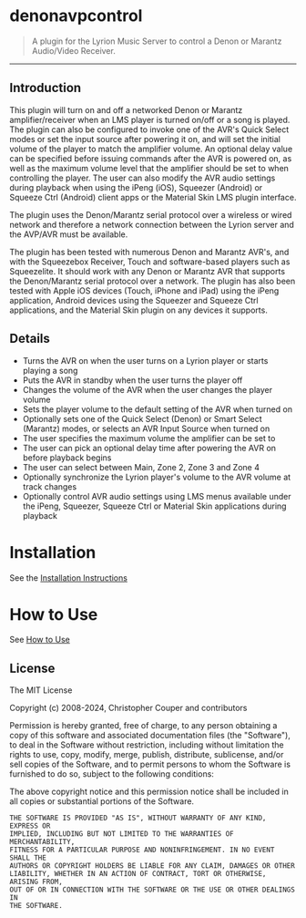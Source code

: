 # denonavpcontrol
> A plugin for the Lyrion Music Server to control a Denon or Marantz Audio/Video Receiver.

---

## Introduction
This plugin will turn on and off a networked Denon or Marantz amplifier/receiver when an LMS player is turned on/off or a song is played. The plugin can also be configured to invoke one of the AVR's Quick Select modes or set the input source after powering it on, and will set the initial volume of the player to match the amplifier volume. An optional delay value can be specified before issuing commands after the AVR is powered on, as well as the maximum volume level that the amplifier should be set to when controlling the player. The user can also modify the AVR audio settings during playback when using the iPeng (iOS), Squeezer (Android) or Squeeze Ctrl (Android) client apps or the Material Skin LMS plugin interface.

The plugin uses the Denon/Marantz serial protocol over a wireless or wired network and therefore a network connection between the Lyrion server and the AVP/AVR must be available.

The plugin has been tested with numerous Denon and Marantz AVR's, and with the Squeezebox Receiver, Touch and software-based players such as Squeezelite. It should work with any Denon or Marantz AVR that supports the Denon/Marantz serial protocol over a network. The plugin has also been tested with Apple iOS devices (Touch, iPhone and iPad) using the iPeng application, Android devices using the Squeezer and Squeeze Ctrl applications, and the Material Skin plugin on any devices it supports.

## Details
  * Turns the AVR on when the user turns on a Lyrion player or starts playing a song
  * Puts the AVR in standby when the user turns the player off
  * Changes the volume of the AVR when the user changes the player volume
  * Sets the player volume to the default setting of the AVR when turned on
  * Optionally sets one of the Quick Select (Denon) or Smart Select (Marantz) modes, or selects an AVR Input Source when turned on
  * The user specifies the maximum volume the amplifier can be set to
  * The user can pick an optional delay time after powering the AVR on before playback begins
  * The user can select between Main, Zone 2, Zone 3 and Zone 4
  * Optionally synchronize the Lyrion player's volume to the AVR volume at track changes
  * Optionally control AVR audio settings using LMS menus available under the iPeng, Squeezer, Squeeze Ctrl or Material Skin applications during playback
  
# Installation
See the [Installation Instructions](https://github.com/aesculus/denonavpcontrol/wiki/Installation-Instructions)

# How to Use
See [How to Use](https://github.com/aesculus/denonavpcontrol/wiki/How-to-Use)
## License

The MIT License

Copyright (c) 2008-2024, Christopher Couper and contributors

Permission is hereby granted, free of charge, to any person obtaining a copy
of this software and associated documentation files (the "Software"), to deal
in the Software without restriction, including without limitation the rights
to use, copy, modify, merge, publish, distribute, sublicense, and/or sell
copies of the Software, and to permit persons to whom the Software is
furnished to do so, subject to the following conditions:

The above copyright notice and this permission notice shall be included in
all copies or substantial portions of the Software.

```
THE SOFTWARE IS PROVIDED "AS IS", WITHOUT WARRANTY OF ANY KIND, EXPRESS OR
IMPLIED, INCLUDING BUT NOT LIMITED TO THE WARRANTIES OF MERCHANTABILITY,
FITNESS FOR A PARTICULAR PURPOSE AND NONINFRINGEMENT. IN NO EVENT SHALL THE
AUTHORS OR COPYRIGHT HOLDERS BE LIABLE FOR ANY CLAIM, DAMAGES OR OTHER
LIABILITY, WHETHER IN AN ACTION OF CONTRACT, TORT OR OTHERWISE, ARISING FROM,
OUT OF OR IN CONNECTION WITH THE SOFTWARE OR THE USE OR OTHER DEALINGS IN
THE SOFTWARE.
```
